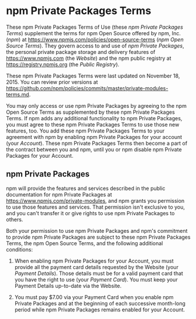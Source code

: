 # npm Private Packages Terms

These npm Private Packages Terms of Use (these _npm Private Packages
Terms_) supplement the terms for npm Open Source offered by npm, Inc.
(_npm_) at <https://www.npmjs.com/policies/open-source-terms> (_npm
Open Source Terms_). They govern access to and use of _npm Private
Packages_, the personal private package storage and delivery features of
<https://www.npmjs.com> (the _Website_) and the npm public registry at
<https://registry.npmjs.org> (the _Public Registry_).

These npm Private Packages Terms were last updated on
November 18, 2015. You can review prior versions at
<https://github.com/npm/policies/commits/master/private-modules-terms.md>.

You may only access or use npm Private Packages by agreeing to the npm
Open Source Terms as supplemented by these npm Private Packages Terms. If
npm adds any additional functionality to npm Private Packages, you must
agree to these npm Private Packages Terms to use those new features, too.
You add these npm Private Packages Terms to your agreement with npm by
enabling npm Private Packages for your account (your _Account_). These
npm Private Packages Terms then become a part of the contract between you
and npm, until you or npm disable npm Private Packages for your Account.

## npm Private Packages

npm will provide the features and services described
in the public documentation for npm Private Packages at
<https://www.npmjs.com/private-modules>, and npm grants you permission
to use those features and services. That permission isn't exclusive to
you, and you can't transfer it or give rights to use npm Private Packages
to others.

Both your permission to use npm Private Packages and npm's commitment
to provide npm Private Packages are subject to these npm Private
Packages Terms, the npm Open Source Terms, and the following additional
conditions:

1.  When enabling npm Private Packages for your Account, you must provide
    all the payment card details requested by the Website (your _Payment
    Details_). Those details must be for a valid payment card that you
    have the right to use (your _Payment Card_). You must keep your
    Payment Details up-to-date via the Website.

2.  You must pay $7.00 via your Payment Card when you enable npm Private
    Packages and at the beginning of each successive month-long period
    while npm Private Packages remains enabled for your Account.
